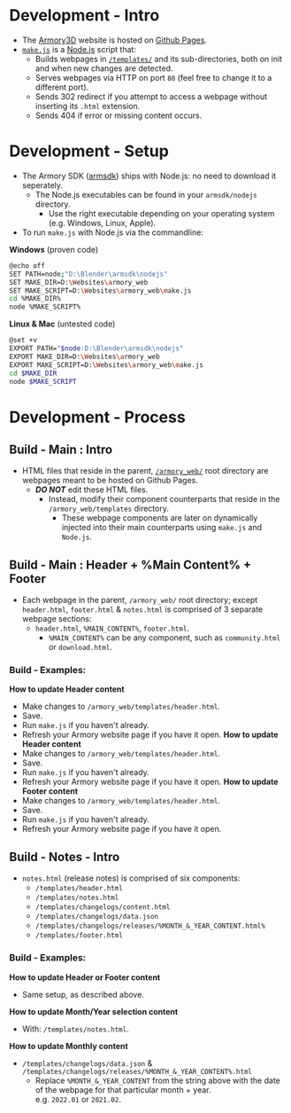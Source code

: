 # Development - Intro
* The [Armory3D](https://armory3d.org) website is hosted on [Github Pages](https://pages.github.com).
* [`make.js`](https://github.com/armory3d/armory_web/blob/main/make.js) is a [Node.js](https://nodejs.org/) script that:
  * Builds webpages in [`/templates/`](https://github.com/armory3d/armory_web/tree/main/templates) and its sub-directories, both on init and when new changes are detected.
  * Serves webpages via HTTP on port `80` (feel free to change it to a different port).
  * Sends 302 redirect if you attempt to access a webpage without inserting its `.html` extension.
  * Sends 404 if error or missing content occurs.
# Development - Setup
* The Armory SDK ([armsdk](https://github.com/armory3d/armsdk)) ships with Node.js: no need to download it seperately.<br />
  * The Node.js executables can be found in your `armsdk/nodejs` directory.<br />
    * Use the right executable depending on your operating system (e.g. Windows, Linux, Apple).
* To run `make.js` with Node.js via the commandline:

**Windows** (proven code)
```bash
@echo off
SET PATH=node;"D:\Blender\armsdk\nodejs"
SET MAKE_DIR=D:\Websites\armory_web
SET MAKE_SCRIPT=D:\Websites\armory_web\make.js
cd %MAKE_DIR%
node %MAKE_SCRIPT%
```

**Linux & Mac** (untested code)
```bash
@set +v
EXPORT PATH="$node:D:\Blender\armsdk\nodejs"
EXPORT MAKE_DIR=D:\Websites\armory_web
EXPORT MAKE_SCRIPT=D:\Websites\armory_web\make.js
cd $MAKE_DIR
node $MAKE_SCRIPT
```
# Development - Process
## Build - Main : Intro
* HTML files that reside in the parent, [`/armory_web/`](https://github.com/armory3d/armory_web) root directory are webpages meant to be hosted on Github Pages.
  * _**DO NOT**_ edit these HTML files.
    * Instead, modify their component counterparts that reside in the `/armory_web/templates` directory.
      * These webpage components are later on dynamically injected into their main counterparts using `make.js` and `Node.js`.
## Build - Main : Header + %Main Content% + Footer
* Each webpage in the parent, `/armory_web/` root directory; except `header.html`, `footer.html` & `notes.html` is comprised of 3 separate webpage sections:
  * `header.html`, `%MAIN_CONTENT%`, `footer.html`.
    * `%MAIN_CONTENT%` can be any component, such as `community.html` or `download.html`.
### Build - Examples:
**How to update Header content**
* Make changes to `/armory_web/templates/header.html`.
* Save.
* Run `make.js` if you haven't already.
* Refresh your Armory website page if you have it open.
**How to update Header content**
* Make changes to `/armory_web/templates/header.html`.
* Save.
* Run `make.js` if you haven't already.
* Refresh your Armory website page if you have it open.
**How to update Footer content**
* Make changes to `/armory_web/templates/header.html`.
* Save.
* Run `make.js` if you haven't already.
* Refresh your Armory website page if you have it open.
## Build - Notes - Intro
* `notes.html` (release notes) is comprised of six components:
  * `/templates/header.html`
  * `/templates/notes.html`
  * `/templates/changelogs/content.html`
  * `/templates/changelogs/data.json`
  * `/templates/changelogs/releases/%MONTH_&_YEAR_CONTENT.html%`
  * `/templates/footer.html`
### Build - Examples:

**How to update Header or Footer content**
* Same setup, as described above.

**How to update Month/Year selection content**

* With: `/templates/notes.html`.

**How to update Monthly content**
* `/templates/changelogs/data.json` & `/templates/changelogs/releases/%MONTH_&_YEAR_CONTENT%.html`
  * Replace `%MONTH_&_YEAR_CONTENT` from the string above with the date of the webpage for that particular month + year.<br />
  e.g. `2022.01` or `2021.02`.